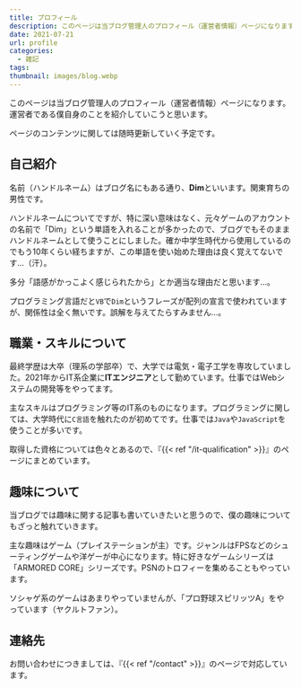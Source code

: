 ```yaml
---
title: プロフィール
description: このページは当ブログ管理人のプロフィール（運営者情報）ページになります。運営者である僕自身のことを紹介していこうと思います。
date: 2021-07-21
url: profile
categories:
  - 雑記
tags: 
thumbnail: images/blog.webp
---
```


このページは当ブログ管理人のプロフィール（運営者情報）ページになります。運営者である僕自身のことを紹介していこうと思います。

<!--more-->

ページのコンテンツに関しては随時更新していく予定です。

## 自己紹介

名前（ハンドルネーム）はブログ名にもある通り、**Dim**といいます。関東育ちの男性です。

ハンドルネームについてですが、特に深い意味はなく、元々ゲームのアカウントの名前で「Dim」という単語を入れることが多かったので、ブログでもそのままハンドルネームとして使うことにしました。確か中学生時代から使用しているのでもう10年くらい経ちますが、この単語を使い始めた理由は良く覚えてないです…（汗）。

多分「語感がかっこよく感じられたから」とか適当な理由だと思います…。

プログラミング言語だと`VB`で`Dim`というフレーズが配列の宣言で使われていますが、関係性は全く無いです。誤解を与えてたらすみません…。

## 職業・スキルについて

最終学歴は大卒（理系の学部卒）で、大学では電気・電子工学を専攻していました。2021年からIT系企業に**ITエンジニア**として勤めています。仕事ではWebシステムの開発等をやってます。

主なスキルはプログラミング等のIT系のものになります。プログラミングに関しては、大学時代に`C言語`を触れたのが初めてです。仕事では`Java`や`JavaScript`を使うことが多いです。

取得した資格については色々とあるので、『{{< ref "/it-qualification" >}}』のページにまとめています。

## 趣味について

当ブログでは趣味に関する記事も書いていきたいと思うので、僕の趣味についてもざっと触れていきます。

主な趣味はゲーム（プレイステーションが主）です。ジャンルはFPSなどのシューティングゲームや洋ゲーが中心になります。特に好きなゲームシリーズは「ARMORED CORE」シリーズです。PSNのトロフィーを集めることもやっています。

ソシャゲ系のゲームはあまりやっていませんが、「プロ野球スピリッツA」をやっています（ヤクルトファン）。

## 連絡先

お問い合わせにつきましては、『{{< ref "/contact" >}}』のページで対応しています。